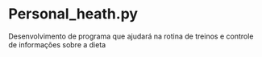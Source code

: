 # Personal_heath.py
 Desenvolvimento de programa que ajudará  na rotina de treinos e controle de informações sobre a dieta
